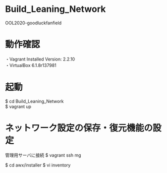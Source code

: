 # Build_Leaning_Network
OOL2020-goodluckfanfield

# 動作確認
・Vagrant
Installed Version: 2.2.10
<br>
・VirtualBox
6.1.8r137981

# 起動
$ cd Build_Leaning_Network<br>
$ vagrant up

# ネットワーク設定の保存・復元機能の設定
管理用サーバに接続
$ vagrant ssh mg

$ cd awx/installer
$ vi inventory

